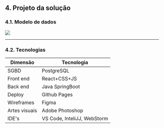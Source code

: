 ## 4. Projeto da solução

### 4.1. Modelo de dados



<img src = https://github.com/ICEI-PUC-Minas-PMGES-TI/pmg-es-2024-2-ti2-3687100-gnosi/blob/main/docs/images/Modelo%20Relacional%20Gnosi.drawio.png>


---

### 4.2. Tecnologias

| **Dimensão**   | **Tecnologia**  |
| ---            | ---             |
| SGBD           | PostgreSQL      |
| Front end      | React+CSS+JS    |
| Back end       | Java SpringBoot |
| Deploy         | Github Pages    |
| Wireframes     | Figma    |
| Artes visuais  | Adobe Photoshop |
| IDE's  | VS Code, InteliJJ, WebStorm |


